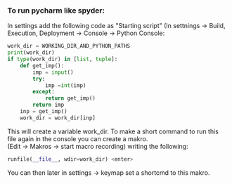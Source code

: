 


### To run pycharm like spyder:


In settings add the following code as "Starting script" (In settnings -> Build, Execution, Deployment -> Console -> Python Console:
```python
work_dir = WORKING_DIR_AND_PYTHON_PATHS
print(work_dir)
if type(work_dir) in [list, tuple]:
    def get_imp():
        imp = input()
        try:
            imp =int(imp)
        except:
            return get_imp()
        return imp
    inp = get_imp()
    work_dir = work_dir[inp]
```

This will create a variable work_dir. To make a short command to run this file again in the console you can create a makro.<br>
(Edit -> Makros -> start macro recording) writing the following:
```python
runfile(__file__, wdir=work_dir) <enter>
```
You can then later in settings -> keymap set a shortcmd to this makro.
